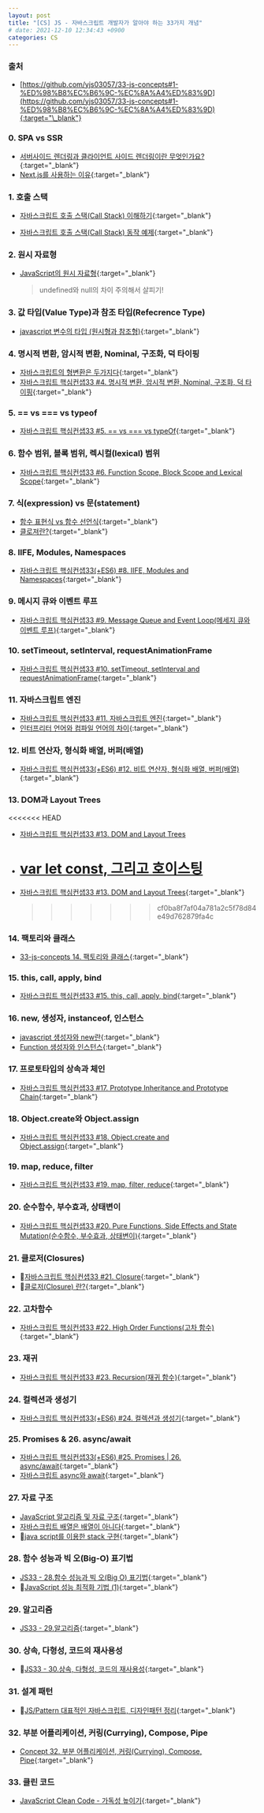 ```yaml
---
layout: post
title: "[CS] JS - 자바스크립트 개발자가 알아야 하는 33가지 개념"
# date: 2021-12-10 12:34:43 +0900
categories: CS
---
```


### 출처

- [https://github.com/yjs03057/33-js-concepts#1-%ED%98%B8%EC%B6%9C-%EC%8A%A4%ED%83%9D](https://github.com/yjs03057/33-js-concepts#1-%ED%98%B8%EC%B6%9C-%EC%8A%A4%ED%83%9D){:target="\_blank"}

### 0. SPA vs SSR

- [서버사이드 렌더링과 클라이언트 사이드 렌더링이란 무엇인가요?](https://oneroomtable.tistory.com/entry/%EC%84%9C%EB%B2%84-%EC%82%AC%EC%9D%B4%EB%93%9C-%EB%A0%8C%EB%8D%94%EB%A7%81%EA%B3%BC-%ED%81%B4%EB%9D%BC%EC%9D%B4%EC%96%B8%ED%8A%B8-%EC%82%AC%EC%9D%B4%EB%93%9C-%EB%A0%8C%EB%8D%94%EB%A7%81%EC%9D%B4%EB%9E%80-%EB%AC%B4%EC%97%87%EC%9D%B8%EA%B0%80%EC%9A%94#0h){:target="\_blank"}
- [Next.js를 사용하는 이유](https://ivorycode.tistory.com/entry/Nextjs%EB%A5%BC-%EC%82%AC%EC%9A%A9%ED%95%98%EB%8A%94-%EC%9D%B4%EC%9C%A0){:target="\_blank"}

### 1. 호출 스택

- [자바스크립트 호출 스택(Call Stack) 이해하기](https://new93helloworld.tistory.com/358){:target="\_blank"}
- [자바스크립트 호출 스택(Call Stack) 동작 예제](https://new93helloworld.tistory.com/361){:target="\_blank"}

  <!-- #### 자바스크립트 엔진

  ![image](https://user-images.githubusercontent.com/28949166/147654724-aa971999-3282-4456-98d8-3243d0a69689.png)

  - 메모리 힙(Memory Heap) — 객체는 힙, 대부분 구조화되지 않은 메모리 영역에 할당된다. 변수와 객체에 대한 모든 메모리 할당은 여기서 발생한다.
  - 호출 스택(Call Stack) — 코드가 실행될 때 호출 스택이 쌓인다.

  #### 실행환경(RunTime)

  ![image](https://user-images.githubusercontent.com/28949166/147654845-84de0b60-c032-4951-aea3-d012cb02e1b1.png)

  - 브라우저에는 자바스크립트 개발자가 사용하는 거의 모든 API가 있습니다(예: setTimeout ). 그러나 이런 API 들은 엔진에서 제공해주지 않습니다. 그렇다면 이 API들은 어디서 오는 걸까요?
    사실 브라우저는 단순히 엔진 하나만으로 구성되어 있지 않습니다. DOM, AJAX, setTimeout 등의 브라우저에서 제공하는 Web API라고 하는 것들이 있습니다. 또한 이러한 Web API의 호출을 통제하기 위한 Event Queue와 Event Loop도 존재합니다.

  #### 호출 스택

  ![image](https://user-images.githubusercontent.com/28949166/147654982-ed96cee1-1b0c-4cb2-aea8-7f6fb9cfd8de.png)

  - 단일 호출 스택이 있다는 뜻은 한 번에 하나의 일(Task)만 처리할 수 있다는 뜻입니다. 호출 스택이란 프로그램에서 우리가 어디에 있는지를 기본적으로 기록하는 데이터 구조입니다.
  - 단일 호출 스택의 문제점 : 단일 스레드에서 코드를 실행하는 것은 멀티 스레드 환경에서 발생하는 복잡한 시나리오(예: deadlocks)를 고려할 필요가 없으므로 매우 쉽습니다. 그러나 단일 스레드에서 실행하는 것도 상당히 제한적입니다. 자바스크립트에서는 하나의 호출 스택만 있기 때문에, 하나의 함수 처리가 엄청 느려서 다른 함수 실행에 지장을 줄 때는 어떻게 해야 할까요?
  - 스택오버플로우: 스택의 사이즈를 초과 했을 때 발생하는 오류
  - 예를 들어, 브라우저에서 복잡한 이미지 처리를 한다고 생각해봅시다. 앞서 배운 호출 스택의 동작 방식을 생각 해볼 때, 이미지 처리 작업 스택을 차지하고 있으면 자바스크립트는 후속 작업들을 처리할 수 없습니다. 단일 스레드, 단일 호출 스택이기 때문입니다.

  #### 비동기 콜백

  - 가장 쉬운 해결책은 비동기 콜백을 사용하는 것입니다. 즉, 우리의 코드 일부를 실행하고 나중에 실행될 콜백(함수)를 제공합니다. 비동기 콜백은 즉시가 아닌, 특수한 시점에 실행되므로 console.log와 같은 동기 함수와는 다르게 스택 안에 바로 push 될 필요가 없습니다. 그런데 스택이 아니라면 이 콜백 함수들은 누가 관리하는 걸까요? -->

### 2. 원시 자료형

- [JavaScript의 원시 자료형](https://tutorialpost.apptilus.com/code/posts/js/js09-primitive-data-type/){:target="\_blank"}
  > undefined와 null의 차이 주의해서 살피기!

### 3. 값 타입(Value Type)과 참조 타입(Refecrence Type)

- [javascript 변수의 타입 (원시형과 참조형)](https://hanamon.kr/javascript-%EB%B3%80%EC%88%98%EC%9D%98-%ED%83%80%EC%9E%85-%EC%9B%90%EC%8B%9C%ED%98%95%EA%B3%BC-%EC%B0%B8%EC%A1%B0%ED%98%95/){:target="\_blank"}

### 4. 명시적 변환, 암시적 변환, Nominal, 구조화, 덕 타이핑

<!-- - [JavaScript의 형변환](https://www.secmem.org/blog/2020/03/19/javascript-type-coercion/) -->

- [자바스크립트의 형변환은 두가지다](https://www.secmem.org/blog/2020/03/19/javascript-type-coercion/){:target="\_blank"}
- [자바스크립트 핵심컨샙33 #4. 명시적 변환, 암시적 변환, Nominal, 구조화, 덕 타이핑](https://velog.io/@404/%EC%9E%90%EB%B0%94%EC%8A%A4%ED%81%AC%EB%A6%BD%ED%8A%B8-%ED%95%B5%EC%8B%AC%EC%BB%A8%EC%83%9933-4-%EB%AA%85%EC%8B%9C%EC%A0%81-%EB%B3%80%ED%99%98-%EC%95%94%EC%8B%9C%EC%A0%81-%EB%B3%80%ED%99%98-Nominal-%EA%B5%AC%EC%A1%B0%ED%99%94-%EB%8D%95-%ED%83%80%EC%9D%B4%ED%95%91Implicit-Explicit-Nominal-Structuring-and-Duck-Typing){:target="\_blank"}

### 5. == vs === vs typeof

- [자바스크립트 핵심컨샙33 #5. == vs === vs typeOf](https://velog.io/@404/%EC%9E%90%EB%B0%94%EC%8A%A4%ED%81%AC%EB%A6%BD%ED%8A%B8-%ED%95%B5%EC%8B%AC%EC%BB%A8%EC%83%9933-4.-vs-vs-typeOf){:target="\_blank"}

### 6. 함수 범위, 블록 범위, 렉시컬(lexical) 범위

- [자바스크립트 핵심컨샙33 #6. Function Scope, Block Scope and Lexical Scope](https://velog.io/@404/%EC%9E%90%EB%B0%94%EC%8A%A4%ED%81%AC%EB%A6%BD%ED%8A%B8-%ED%95%B5%EC%8B%AC%EC%BB%A8%EC%83%9933-6.-Function-Scope-Block-Scope-and-Lexical-Scope%ED%95%A8%EC%88%98-%EC%8A%A4%EC%BD%94%ED%94%84-%EB%B8%94%EB%A1%9D-%EC%8A%A4%EC%BD%94%ED%94%84-%EB%A0%89%EC%8B%9C%EC%BB%AC-%EC%8A%A4%EC%BD%94%ED%94%84){:target="\_blank"}

### 7. 식(expression) vs 문(statement)

- [함수 표현식 vs 함수 선언식](https://velog.io/@bisu8018/%ED%95%A8%EC%88%98-%ED%91%9C%ED%98%84%EC%8B%9D-VS-%ED%95%A8%EC%88%98-%EC%84%A0%EC%96%B8%EC%8B%9D){:target="\_blank"}
- [클로져란?](https://velog.io/@bisu8018/%EC%83%81%EC%8B%9D-closure){:target="\_blank"}

### 8. IIFE, Modules, Namespaces

- [자바스크립트 핵심컨샙33(+ES6) #8. IIFE, Modules and Namespaces](https://velog.io/@404/%EC%9E%90%EB%B0%94%EC%8A%A4%ED%81%AC%EB%A6%BD%ED%8A%B8-%ED%95%B5%EC%8B%AC%EC%BB%A8%EC%83%9933ES6-8.-IIFE-Modules-and-Namespaces){:target="\_blank"}

### 9. 메시지 큐와 이벤트 루프

- [자바스크립트 핵심컨샙33 #9. Message Queue and Event Loop(메세지 큐와 이벤트 루프)](https://velog.io/@404/%EC%9E%90%EB%B0%94%EC%8A%A4%ED%81%AC%EB%A6%BD%ED%8A%B8-%ED%95%B5%EC%8B%AC%EC%BB%A8%EC%83%9933-9.-Message-Queue-and-Event-Loop%EB%A9%94%EC%84%B8%EC%A7%80-%ED%81%90%EC%99%80-%EC%9D%B4%EB%B2%A4%ED%8A%B8-%EB%A3%A8%ED%94%84){:target="\_blank"}

### 10. setTimeout, setInterval, requestAnimationFrame

- [자바스크립트 핵심컨샙33 #10. setTimeout, setInterval and requestAnimationFrame](https://velog.io/@404/%EC%9E%90%EB%B0%94%EC%8A%A4%ED%81%AC%EB%A6%BD%ED%8A%B8-%ED%95%B5%EC%8B%AC%EC%BB%A8%EC%83%9933-10.-setTimeout-setInterval-and-requestAnimationFrame){:target="\_blank"}

### 11. 자바스크립트 엔진

- [자바스크립트 핵심컨샙33 #11. 자바스크립트 엔진](https://velog.io/@404/%EC%9E%90%EB%B0%94%EC%8A%A4%ED%81%AC%EB%A6%BD%ED%8A%B8-%ED%95%B5%EC%8B%AC%EC%BB%A8%EC%83%9933-11.-%EC%9E%90%EB%B0%94%EC%8A%A4%ED%81%AC%EB%A6%BD%ED%8A%B8-%EC%97%94%EC%A7%84){:target="\_blank"}
- [인터프리터 언어와 컴파일 언어의 차이](https://jhkang-tech.tistory.com/136){:target="\_blank"}

### 12. 비트 연산자, 형식화 배열, 버퍼(배열)

- [자바스크립트 핵심컨샙33(+ES6) #12. 비트 연산자, 형식화 배열, 버퍼(배열)](https://velog.io/@404/%EC%9E%90%EB%B0%94%EC%8A%A4%ED%81%AC%EB%A6%BD%ED%8A%B8-%ED%95%B5%EC%8B%AC%EC%BB%A8%EC%83%9933-12.-%EB%B9%84%ED%8A%B8-%EC%97%B0%EC%82%B0%EC%9E%90-%ED%98%95%EC%8B%9D%ED%99%94-%EB%B0%B0%EC%97%B4-%EB%B2%84%ED%8D%BC%EB%B0%B0%EC%97%B4){:target="\_blank"}

### 13. DOM과 Layout Trees

<<<<<<< HEAD

- [자바스크립트 핵심컨샙33 #13. DOM and Layout Trees](https://velog.io/@404/%EC%9E%90%EB%B0%94%EC%8A%A4%ED%81%AC%EB%A6%BD%ED%8A%B8-%ED%95%B5%EC%8B%AC%EC%BB%A8%EC%83%9933-11.-DOM-and-Layout-Trees)
- # [var let const, 그리고 호이스팅](https://yceffort.kr/2020/05/var-let-const-hoisting)
- [자바스크립트 핵심컨샙33 #13. DOM and Layout Trees](https://velog.io/@404/%EC%9E%90%EB%B0%94%EC%8A%A4%ED%81%AC%EB%A6%BD%ED%8A%B8-%ED%95%B5%EC%8B%AC%EC%BB%A8%EC%83%9933-11.-DOM-and-Layout-Trees){:target="\_blank"}
  > > > > > > > cf0ba8f7af04a781a2c5f78d84e49d762879fa4c

### 14. 팩토리와 클래스

- [33-js-concepts 14. 팩토리와 클래스](https://corock.tistory.com/472){:target="\_blank"}

### 15. this, call, apply, bind

- [자바스크립트 핵심컨샙33 #15. this, call, apply, bind](https://velog.io/@404/%EC%9E%90%EB%B0%94%EC%8A%A4%ED%81%AC%EB%A6%BD%ED%8A%B8-%ED%95%B5%EC%8B%AC%EC%BB%A8%EC%83%9933-15.-this-call-apply-bind){:target="\_blank"}

### 16. new, 생성자, instanceof, 인스턴스

- [javascript 생성자와 new란](https://velog.io/@mnz/JavaScript-%EC%83%9D%EC%84%B1%EC%9E%90%EC%99%80-new%EB%9E%80){:target="\_blank"}
- [Function 생성자와 인스턴스](https://webclub.tistory.com/380){:target="\_blank"}

### 17. 프로토타입의 상속과 체인

- [자바스크립트 핵심컨샙33 #17. Prototype Inheritance and Prototype Chain](https://velog.io/@404/%EC%9E%90%EB%B0%94%EC%8A%A4%ED%81%AC%EB%A6%BD%ED%8A%B8-%ED%95%B5%EC%8B%AC%EC%BB%A8%EC%83%9933-17.-Prototype-Inheritance-and-Prototype-Chain%ED%94%84%EB%A1%9C%ED%86%A0%ED%83%80%EC%9E%85-%EC%83%81%EC%86%8D%EA%B3%BC-%ED%94%84%EB%A1%9C%ED%86%A0%ED%83%80%EC%9E%85-%EC%B2%B4%EC%9D%B8){:target="\_blank"}

### 18. Object.create와 Object.assign

- [자바스크립트 핵심컨샙33 #18. Object.create and Object.assign](https://velog.io/@404/%EC%9E%90%EB%B0%94%EC%8A%A4%ED%81%AC%EB%A6%BD%ED%8A%B8-%ED%95%B5%EC%8B%AC%EC%BB%A8%EC%83%9933-18.-Object.create-and-Object.assign){:target="\_blank"}

### 19. map, reduce, filter

- [자바스크립트 핵심컨샙33 #19. map, filter, reduce](https://velog.io/@404/%EC%9E%90%EB%B0%94%EC%8A%A4%ED%81%AC%EB%A6%BD%ED%8A%B8-%ED%95%B5%EC%8B%AC%EC%BB%A8%EC%83%9933-19.-map-reduce-filter){:target="\_blank"}

### 20. 순수함수, 부수효과, 상태변이

- [자바스크립트 핵심컨샙33 #20. Pure Functions, Side Effects and State Mutation(순수함수, 부수효과, 상태변이)](https://velog.io/@404/%EC%9E%90%EB%B0%94%EC%8A%A4%ED%81%AC%EB%A6%BD%ED%8A%B8-%ED%95%B5%EC%8B%AC%EC%BB%A8%EC%83%9933-20.-Pure-Functions-Side-Effects-and-State-Mutation%EC%88%9C%EC%88%98%ED%95%A8%EC%88%98-%EB%B6%80%EC%88%98%ED%9A%A8%EA%B3%BC-%EC%83%81%ED%83%9C%EB%B3%80%EC%9D%B4){:target="\_blank"}

### 21. 클로저(Closures)

- 💛[자바스크립트 핵심컨샙33 #21. Closure](https://velog.io/@404/%EC%9E%90%EB%B0%94%EC%8A%A4%ED%81%AC%EB%A6%BD%ED%8A%B8-%ED%95%B5%EC%8B%AC%EC%BB%A8%EC%83%9933-21.-Closure){:target="\_blank"}
- 💛[클로저(Closure) 란?](https://velog.io/@bisu8018/%EC%83%81%EC%8B%9D-closure){:target="\_blank"}

### 22. 고차함수

- [자바스크립트 핵심컨샙33 #22. High Order Functions(고차 함수)](https://velog.io/@404/%EC%9E%90%EB%B0%94%EC%8A%A4%ED%81%AC%EB%A6%BD%ED%8A%B8-%ED%95%B5%EC%8B%AC%EC%BB%A8%EC%83%9933-22.-High-Order-Functions%EA%B3%A0%EC%B0%A8-%ED%95%A8%EC%88%98){:target="\_blank"}

### 23. 재귀

- [자바스크립트 핵심컨샙33 #23. Recursion(재귀 함수)](https://velog.io/@404/%EC%9E%90%EB%B0%94%EC%8A%A4%ED%81%AC%EB%A6%BD%ED%8A%B8-%ED%95%B5%EC%8B%AC%EC%BB%A8%EC%83%9933-23.-Recursion%EC%9E%AC%EA%B7%80-%ED%95%A8%EC%88%98){:target="\_blank"}

### 24. 컬렉션과 생성기

- [자바스크립트 핵심컨샙33(+ES6) #24. 컬렉션과 생성기](https://velog.io/@404/%EC%9E%90%EB%B0%94%EC%8A%A4%ED%81%AC%EB%A6%BD%ED%8A%B8-%ED%95%B5%EC%8B%AC%EC%BB%A8%EC%83%9933ES6-24.-%EC%BB%AC%EB%A0%89%EC%85%98%EA%B3%BC-%EC%83%9D%EC%84%B1%EA%B8%B0){:target="\_blank"}

### 25. Promises & 26. async/await

- [자바스크립트 핵심컨샙33(+ES6) #25. Promises | 26. async/await](https://velog.io/@404/%EC%9E%90%EB%B0%94%EC%8A%A4%ED%81%AC%EB%A6%BD%ED%8A%B8-%ED%95%B5%EC%8B%AC%EC%BB%A8%EC%83%9933ES6-25.-Promises-26.-asyncawait){:target="\_blank"}
- [자바스크립트 async와 await](https://joshua1988.github.io/web-development/javascript/js-async-await/){:target="\_blank"}

### 27. 자료 구조

- [JavaScript 알고리즘 및 자료 구조](https://github.com/trekhleb/javascript-algorithms/blob/master/README.ko-KR.md){:target="\_blank"}
- [자바스크립트 배열은 배열이 아니다](https://poiemaweb.com/js-array-is-not-arrray){:target="\_blank"}
- 💛[java script를 이용한 stack 구현](https://velog.io/@kimkevin90/Java-script%EB%A5%BC-%EC%9D%B4%EC%9A%A9%ED%95%9C-Stack-%EA%B5%AC%ED%98%84){:target="\_blank"}

### 28. 함수 성능과 빅 오(Big-O) 표기법

- [JS33 - 28.함수 성능과 빅 오(Big O) 표기법](https://oizys.tistory.com/73){:target="\_blank"}
- 💛[JavaScript 성능 최적화 기법 (1)](https://velog.io/@wishtree/Javascript-%EC%84%B1%EB%8A%A5-%EC%B5%9C%EC%A0%81%ED%99%94%EB%A5%BC-%EB%91%98%EB%9F%AC%EC%8B%BC-%EA%B3%A0%EB%AF%BC%EB%93%A4){:target="\_blank"}

### 29. 알고리즘

- [JS33 - 29.알고리즘](https://oizys.tistory.com/77?category=938712){:target="\_blank"}

### 30. 상속, 다형성, 코드의 재사용성

- 💛[JS33 - 30.상속, 다형성, 코드의 재사용성](https://oizys.tistory.com/78?category=938712){:target="\_blank"}

### 31. 설계 패턴

- 💛[JS/Pattern 대표적인 자바스크립트, 디자인패턴 정리](https://im-developer.tistory.com/141){:target="\_blank"}

### 32. 부분 어플리케이션, 커링(Currying), Compose, Pipe

- [Concept 32. 부분 어플리케이션, 커링(Currying), Compose, Pipe](https://tsuel.tistory.com/68){:target="\_blank"}

### 33. 클린 코드

- [JavaScript Clean Code - 가독성 높이기](https://velog.io/@seob/JavaScript-Clean-Code-%EA%B0%80%EB%8F%85%EC%84%B1-%EB%86%92%EC%9D%B4%EA%B8%B0){:target="\_blank"}
